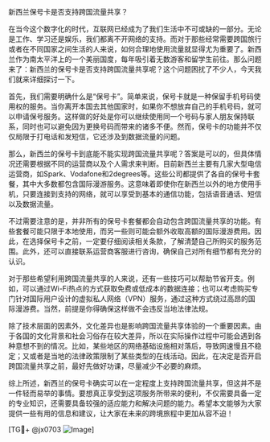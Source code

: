 新西兰保号卡是否支持跨国流量共享？

在当今这个数字化的时代，互联网已经成为了我们生活中不可或缺的一部分。无论是工作、学习还是娱乐，我们都离不开网络的支持。而对于那些经常需要跨国旅行或者在不同国家之间生活的人来说，如何合理地使用流量就显得尤为重要了。新西兰作为南太平洋上的一个美丽国度，每年吸引着无数游客和留学生前往。那么问题来了：新西兰的保号卡是否支持跨国流量共享呢？这个问题困扰了不少人，今天我们就来详细探讨一下。

首先，我们需要明确什么是“保号卡”。简单来说，保号卡就是一种保留手机号码使用权的服务。当你离开本国去其他国家时，如果你不想放弃自己的手机号码，就可以申请保号服务。这样做的好处是你可以继续使用同一个号码与家人朋友保持联系，同时也可以避免因为更换号码而带来的诸多不便。然而，保号卡的功能并不仅仅局限于打电话和发短信，它还涉及到数据流量的问题。

那么，新西兰的保号卡到底能不能实现跨国流量共享呢？答案是可以的，但具体情况还需要根据不同的运营商以及个人需求来判断。目前新西兰主要有几家大型电信运营商，如Spark、Vodafone和2degrees等。这些公司都提供了各自的保号卡套餐，其中大多数都包含国际漫游服务。这意味着即使你在新西兰以外的地方使用手机，只要连接到支持的网络，就可以享受到基本的通信功能，包括语音通话、短信以及数据流量。

不过需要注意的是，并非所有的保号卡套餐都会自动包含跨国流量共享的功能。有些套餐可能只限于本地使用，而另一些则可能会额外收取高额的国际漫游费用。因此，在选择保号卡之前，一定要仔细阅读相关条款，了解清楚自己所购买的服务范围。此外，还可以直接联系运营商客服进行咨询，确保自己对所有细节都有充分的认识。

对于那些希望利用跨国流量共享的人来说，还有一些技巧可以帮助节省开支。例如，可以通过Wi-Fi热点的方式获取免费或低成本的数据连接；也可以考虑购买专门针对国际用户设计的虚拟私人网络（VPN）服务，通过这种方式绕过高昂的国际漫游费。当然，前提是你得确保这样做不会违反当地法律法规。

除了技术层面的因素外，文化差异也是影响跨国流量共享体验的一个重要因素。由于各国的文化背景和社会习俗存在较大差异，所以在实际操作过程中可能会遇到各种意想不到的情况。比如，某些地区的网络基础设施相对落后，导致网速慢且不稳定；又或者是当地的法律政策限制了某些类型的在线活动。因此，在决定是否开启跨国流量共享之前，最好先做好功课，尽量减少不必要的麻烦。

综上所述，新西兰的保号卡确实可以在一定程度上支持跨国流量共享，但这并不是一件轻而易举的事情。要想真正享受到这项服务所带来的便利，不仅需要具备一定的专业知识，还需要具备较强的适应能力和解决问题的能力。希望本文能够为大家提供一些有用的信息和建议，让大家在未来的跨境旅程中更加从容不迫！

[TG💪+ @jx0703 ![Image](https://github.com/user-attachments/assets/dbca1d08-cadb-493c-b0ec-ad6f7a83f270)]